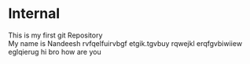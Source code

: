 # Internal
This is my first git Repository 
<br>
My name is Nandeesh
rvfqelfuirvbgf
etgik.tgvbuy
rqwejkl
erqfgvbiwiiew
eglqierug
hi bro how are you
